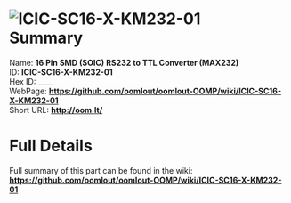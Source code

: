 
![ICIC-SC16-X-KM232-01](https://github.com/oomlout/oomlout-OOMP/blob/master/parts/ICIC-SC16-X-KM232-01/ICIC-SC16-X-KM232-01_420.jpg)   
Summary
=================
  
Name: __16 Pin SMD (SOIC) RS232 to TTL Converter (MAX232)__    
ID: __ICIC-SC16-X-KM232-01__   
Hex ID: ____   
WebPage: __https://github.com/oomlout/oomlout-OOMP/wiki/ICIC-SC16-X-KM232-01__   
Short URL: __http://oom.lt/__   

Full Details
==========================
Full summary of this part can be found in the wiki:   
__https://github.com/oomlout/oomlout-OOMP/wiki/ICIC-SC16-X-KM232-01__    

